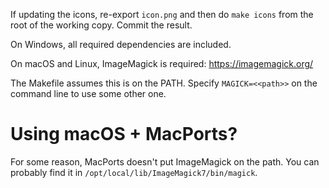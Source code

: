 If updating the icons, re-export `icon.png` and then do `make icons`
from the root of the working copy. Commit the result.

On Windows, all required dependencies are included.

On macOS and Linux, ImageMagick is required: https://imagemagick.org/

The Makefile assumes this is on the PATH. Specify `MAGICK=<<path>>` on
the command line to use some other one.

# Using macOS + MacPorts?

For some reason, MacPorts doesn't put ImageMagick on the path. You can
probably find it in `/opt/local/lib/ImageMagick7/bin/magick`.
